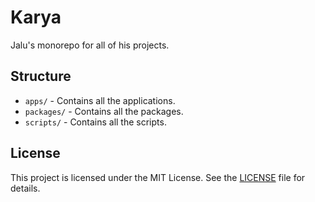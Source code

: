 # Karya

Jalu's monorepo for all of his projects.

## Structure

- `apps/` - Contains all the applications.
- `packages/` - Contains all the packages.
- `scripts/` - Contains all the scripts.

## License

This project is licensed under the MIT License. See the [LICENSE](LICENSE.md) file for details.

